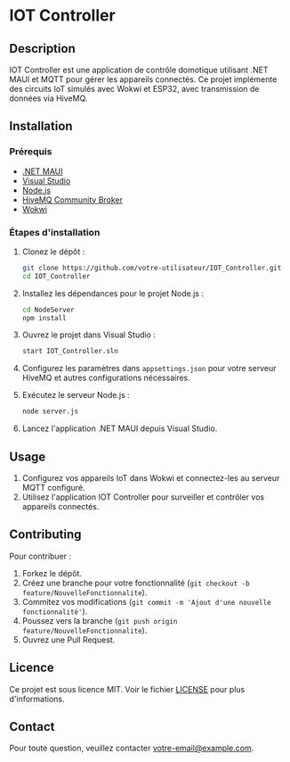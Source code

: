 # IOT Controller

## Description

IOT Controller est une application de contrôle domotique utilisant .NET MAUI et MQTT pour gérer les appareils connectés. Ce projet implémente des circuits IoT simulés avec Wokwi et ESP32, avec transmission de données via HiveMQ.

## Installation

### Prérequis

- [.NET MAUI](https://docs.microsoft.com/en-us/dotnet/maui/)
- [Visual Studio](https://visualstudio.microsoft.com/)
- [Node.js](https://nodejs.org/)
- [HiveMQ Community Broker](https://www.hivemq.com/products/community/)
- [Wokwi](https://wokwi.com/)

### Étapes d'installation

1. Clonez le dépôt :
    ```bash
    git clone https://github.com/votre-utilisateur/IOT_Controller.git
    cd IOT_Controller
    ```

2. Installez les dépendances pour le projet Node.js :
    ```bash
    cd NodeServer
    npm install
    ```

3. Ouvrez le projet dans Visual Studio :
    ```bash
    start IOT_Controller.sln
    ```

4. Configurez les paramètres dans `appsettings.json` pour votre serveur HiveMQ et autres configurations nécessaires.

5. Exécutez le serveur Node.js :
    ```bash
    node server.js
    ```

6. Lancez l'application .NET MAUI depuis Visual Studio.

## Usage

1. Configurez vos appareils IoT dans Wokwi et connectez-les au serveur MQTT configuré.
2. Utilisez l'application IOT Controller pour surveiller et contrôler vos appareils connectés.

## Contributing

Pour contribuer :

1. Forkez le dépôt.
2. Créez une branche pour votre fonctionnalité (`git checkout -b feature/NouvelleFonctionnalite`).
3. Commitez vos modifications (`git commit -m 'Ajout d'une nouvelle fonctionnalité'`).
4. Poussez vers la branche (`git push origin feature/NouvelleFonctionnalite`).
5. Ouvrez une Pull Request.

## Licence

Ce projet est sous licence MIT. Voir le fichier [LICENSE](LICENSE) pour plus d'informations.

## Contact

Pour toute question, veuillez contacter [votre-email@example.com](mailto:votre-email@example.com).
